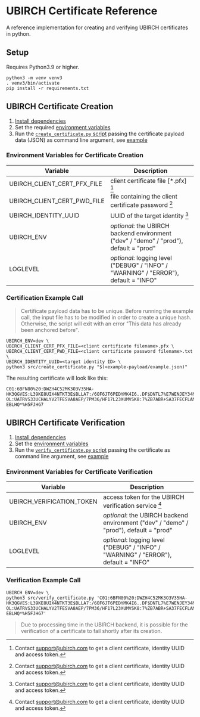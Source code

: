 # UBIRCH Certificate Reference

A reference implementation for creating and verifying UBIRCH certificates in python.

## Setup

Requires Python3.9 or higher.

```commandline
python3 -m venv venv3
. venv3/bin/activate
pip install -r requirements.txt
```

## UBIRCH Certificate Creation

1. [Install dependencies](#setup)
2. Set the required [environment variables](#environment-variables-for-certificate-creation)
3. Run the [`create_certificate.py` script](src/create_certificate.py) passing the certificate payload data (JSON)
   as command line argument, see [example](#certification-example-call)

### Environment Variables for Certificate Creation

| Variable                    | Description                                                                            |
|-----------------------------|----------------------------------------------------------------------------------------|
| UBIRCH_CLIENT_CERT_PFX_FILE | client certificate file [*.pfx] [^1]                                                   |
| UBIRCH_CLIENT_CERT_PWD_FILE | file containing the client certificate password [^1]                                   |
| UBIRCH_IDENTITY_UUID        | UUID of the target identity [^1]                                                       |
| UBIRCH_ENV                  | _optional_: the UBIRCH backend environment ("dev" / "demo" / "prod"), default = "prod" |
| LOGLEVEL                    | _optional_: logging level ("DEBUG" / "INFO" / "WARNING" / "ERROR"), default = "INFO"   |

### Certification Example Call

> Certificate payload data has to be unique. Before running the example call, the input file has to be modified in order
> to create a unique hash. Otherwise, the script will exit with an error "This data has already been anchored before".

```commandline
UBIRCH_ENV=dev \
UBIRCH_CLIENT_CERT_PFX_FILE=<client certificate filename>.pfx \
UBIRCH_CLIENT_CERT_PWD_FILE=<client certificate password filename>.txt \
UBIRCH_IDENTITY_UUID=<target identity ID> \
python3 src/create_certificate.py "$(<example-payload/example.json)"
```

The resulting certificate will look like this:

```text
C01:6BFN80%20:DWZH4C52MK3O3V35HA-HK3QGVES:L39KE8UIX4NTKT3E$BLLA7:/6OF6JT6PEDYMK4I6..DF$DNTL7%E7WENJEY34MECK OL:UATRVS33UCHALYV2TFESVA8AEP/7PM36/HF17L23XUMVSK8:7%ZB7ABR+SA37FECFLAMCB.5UOUTS+A.TI8H9-EBLHQ*%H5FJHG7
```

## UBIRCH Certificate Verification

1. [Install dependencies](#setup)
2. Set the [environment variables](#environment-variables-for-certificate-verification)
3. Run the [`verify_certificate.py` script](src/verify_certificate.py) passing the certificate
   as command line argument, see [example](#verification-example-call)

### Environment Variables for Certificate Verification

| Variable                    | Description                                                                            |
|-----------------------------|----------------------------------------------------------------------------------------|
| UBIRCH_VERIFICATION_TOKEN   | access token for the UBIRCH verification service [^1]                                  |
| UBIRCH_ENV                  | _optional_: the UBIRCH backend environment ("dev" / "demo" / "prod"), default = "prod" |
| LOGLEVEL                    | _optional_: logging level ("DEBUG" / "INFO" / "WARNING" / "ERROR"), default = "INFO"   |

### Verification Example Call

```commandline
UBIRCH_ENV=dev \
python3 src/verify_certificate.py 'C01:6BFN80%20:DWZH4C52MK3O3V35HA-HK3QGVES:L39KE8UIX4NTKT3E$BLLA7:/6OF6JT6PEDYMK4I6..DF$DNTL7%E7WENJEY34MECK OL:UATRVS33UCHALYV2TFESVA8AEP/7PM36/HF17L23XUMVSK8:7%ZB7ABR+SA37FECFLAMCB.5UOUTS+A.TI8H9-EBLHQ*%H5FJHG7'
```

> Due to processing time in the UBIRCH backend, it is possible for the verification of a certificate to fail shortly
> after its creation.

[^1]: Contact support@ubirch.com to get a client certificate, identity UUID and access token.